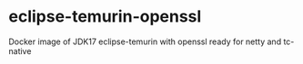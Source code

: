 # eclipse-temurin-openssl
Docker image of JDK17 eclipse-temurin with openssl ready for netty and tc-native

